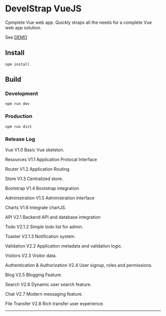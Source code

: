 # DevelStrap VueJS

Cpmplete Vue web app. Quickly straps all the needs for a complete Vue web app solution.

See [DEMO](http://develstrapvue.net/)

## Install

`npm install`

## Build

### Development

`npm run dev`

### Production

`npm run dist`

### Release Log

Vue
V1.0
Basic Vue skeleton.

Resources
V1.1
Application Protocal Interface

Router
V1.2
Application Routing

Store
V1.3
Centralized store.

Bootstrap
V1.4
Bootstrap integration

Administration
V1.5
Administration interface

Charts
V1.6
Integrate chartJS.

API
V2.1
Backend API and database integration

Todo
V2.1.2
Simple todo list for admin.

Toaster
V2.1.3
Notification system.

Validation
V2.2
Application metadata and validation logic.

Visitors
V2.3
Visitor data.

Authentication & Authorization
V2.4
User signup, roles and permissions.

Blog
V2.5
Blogging Feature.

Search
V2.6
Dynamic user search feature.

Chat
V2.7
Modern messaging feature.

File Transfer
V2.8
Rich transfer user experience.

---
